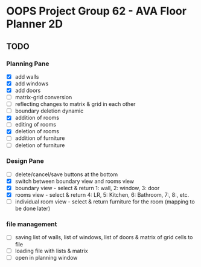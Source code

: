 # OOPS Project Group 62 - AVA Floor Planner 2D

## TODO

### Planning Pane
- [x] add walls
- [x] add windows
- [x] add doors
- [ ] matrix-grid conversion
- [ ] reflecting changes to matrix & grid in each other
- [ ] boundary deletion dynamic
- [x] addition of rooms
- [ ] editing of rooms
- [x] deletion of rooms
- [ ] addition of furniture
- [ ] deletion of furniture

### Design Pane
- [ ] delete/cancel/save buttons at the bottom
- [x] switch between boundary view and rooms view
- [x] boundary view - select & return 1: wall, 2: window, 3: door
- [x] rooms view - select & return 4: LR, 5: Kitchen, 6: Bathroom, 7:, 8:, etc.
- [ ] individual room view - select & return furniture for the room (mapping to be done later)

### file management
- [ ] saving list of walls, list of windows, list of doors & matrix of grid cells to file
- [ ] loading file with lists & matrix
- [ ] open in planning window